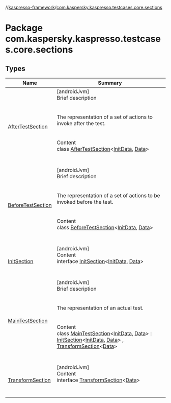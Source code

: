 //[kaspresso-framework](../index.md)/[com.kaspersky.kaspresso.testcases.core.sections](index.md)



# Package com.kaspersky.kaspresso.testcases.core.sections  


## Types  
  
|  Name|  Summary| 
|---|---|
| [AfterTestSection](-after-test-section/index.md)| [androidJvm]  <br>Brief description  <br><br><br>The representation of a set of actions to invoke after the test.<br><br>  <br>Content  <br>class [AfterTestSection](-after-test-section/index.md)<[InitData](-after-test-section/index.md), [Data](-after-test-section/index.md)>  <br><br><br>
| [BeforeTestSection](-before-test-section/index.md)| [androidJvm]  <br>Brief description  <br><br><br>The representation of a set of actions to be invoked before the test.<br><br>  <br>Content  <br>class [BeforeTestSection](-before-test-section/index.md)<[InitData](-before-test-section/index.md), [Data](-before-test-section/index.md)>  <br><br><br>
| [InitSection](-init-section/index.md)| [androidJvm]  <br>Content  <br>interface [InitSection](-init-section/index.md)<[InitData](-init-section/index.md), [Data](-init-section/index.md)>  <br><br><br>
| [MainTestSection](-main-test-section/index.md)| [androidJvm]  <br>Brief description  <br><br><br>The representation of an actual test.<br><br>  <br>Content  <br>class [MainTestSection](-main-test-section/index.md)<[InitData](-main-test-section/index.md), [Data](-main-test-section/index.md)> : [InitSection](-init-section/index.md)<[InitData](-main-test-section/index.md), [Data](-main-test-section/index.md)> , [TransformSection](-transform-section/index.md)<[Data](-main-test-section/index.md)>   <br><br><br>
| [TransformSection](-transform-section/index.md)| [androidJvm]  <br>Content  <br>interface [TransformSection](-transform-section/index.md)<[Data](-transform-section/index.md)>  <br><br><br>

